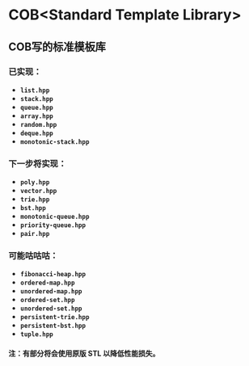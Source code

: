 # COB\<Standard Template Library\>
## COB写的标准模板库
### 已实现：
- **`list.hpp`**
- **`stack.hpp`**
- **`queue.hpp`**
- **`array.hpp`**
- **`random.hpp`**
- **`deque.hpp`**
- **`monotonic-stack.hpp`**
### 下一步将实现：
- **`poly.hpp`**
- **`vector.hpp`**
- **`trie.hpp`**
- **`bst.hpp`**
- **`monotonic-queue.hpp`**
- **`priority-queue.hpp`**
- **`pair.hpp`**
### 可能咕咕咕：
- **`fibonacci-heap.hpp`**
- **`ordered-map.hpp`**
- **`unordered-map.hpp`**
- **`ordered-set.hpp`**
- **`unordered-set.hpp`**
- **`persistent-trie.hpp`**
- **`persistent-bst.hpp`**
- **`tuple.hpp`**

#### 注：有部分将会使用原版 STL 以降低性能损失。
